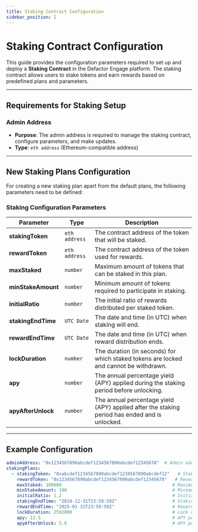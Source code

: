 ```yaml
---
title: Staking Contract Configuration
sidebar_position: 2
---
```


# Staking Contract Configuration

This guide provides the configuration parameters required to set up and deploy a **Staking Contract** in the Defactor Engage platform. The staking contract allows users to stake tokens and earn rewards based on predefined plans and parameters.

---

## Requirements for Staking Setup

### **Admin Address**
- **Purpose**: The admin address is required to manage the staking contract, configure parameters, and make updates.  
- **Type**: `eth address` (Ethereum-compatible address)

---

## New Staking Plans Configuration

For creating a new staking plan apart from the default plans, the following parameters need to be defined:

### **Staking Configuration Parameters**
| Parameter               | Type           | Description                                                                                  |
|-------------------------|----------------|----------------------------------------------------------------------------------------------|
| **stakingToken**         | `eth address`  | The contract address of the token that will be staked.                                       |
| **rewardToken**          | `eth address`  | The contract address of the token used for rewards.                                          |
| **maxStaked**            | `number`       | Maximum amount of tokens that can be staked in this plan.                                    |
| **minStakeAmount**       | `number`       | Minimum amount of tokens required to participate in staking.                                 |
| **initialRatio**         | `number`       | The initial ratio of rewards distributed per staked token.                                   |
| **stakingEndTime**       | `UTC Date`     | The date and time (in UTC) when staking will end.                                            |
| **rewardEndTime**        | `UTC Date`     | The date and time (in UTC) when reward distribution ends.                                    |
| **lockDuration**         | `number`       | The duration (in seconds) for which staked tokens are locked and cannot be withdrawn.        |
| **apy**                  | `number`       | The annual percentage yield (APY) applied during the staking period before unlocking.        |
| **apyAfterUnlock**       | `number`       | The annual percentage yield (APY) applied after the staking period has ended and is unlocked.|

---

## Example Configuration 

```yaml
adminAddress: "0x1234567890abcdef1234567890abcdef12345678"  # Admin address for contract management
stakingPlans:
  - stakingToken: "0xabcdef1234567890abcdef1234567890abcdef12"   # Staking token address
    rewardToken: "0x1234567890abcdef1234567890abcdef12345678"   # Reward token address
    maxStaked: 100000                                          # Maximum staked amount
    minStakeAmount: 100                                        # Minimum stake amount
    initialRatio: 1.2                                          # Initial reward ratio
    stakingEndTime: "2024-12-31T23:59:59Z"                     # Staking end time in UTC
    rewardEndTime: "2025-01-31T23:59:59Z"                      # Reward end time in UTC
    lockDuration: 2592000                                      # Lock duration (30 days in seconds)
    apy: 12.5                                                  # APY percentage before unlock
    apyAfterUnlock: 5.0                                        # APY percentage after unlock
```
